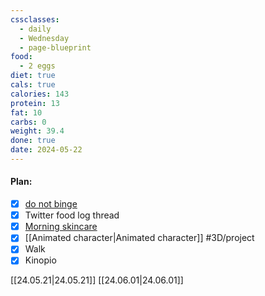 ```yaml
---
cssclasses:
  - daily
  - Wednesday
  - page-blueprint
food:
  - 2 eggs
diet: true
cals: true
calories: 143
protein: 13
fat: 10
carbs: 0
weight: 39.4
done: true
date: 2024-05-22
---
```

#### Plan:
- [x] [do not binge](Daily.md)
- [x] Twitter food log thread
- [x] [Morning skincare](AM.png)
- [x] [[Animated character|Animated character]] #3D/project
- [x] Walk
- [x] Kinopio

[[24.05.21|24.05.21]]
[[24.06.01|24.06.01]]